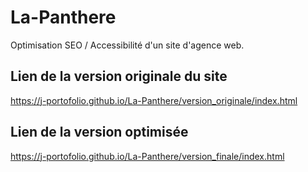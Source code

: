 # La-Panthere

Optimisation SEO / Accessibilité d'un site d'agence web.

## Lien de la version originale du site

https://j-portofolio.github.io/La-Panthere/version_originale/index.html

## Lien de la version optimisée

https://j-portofolio.github.io/La-Panthere/version_finale/index.html